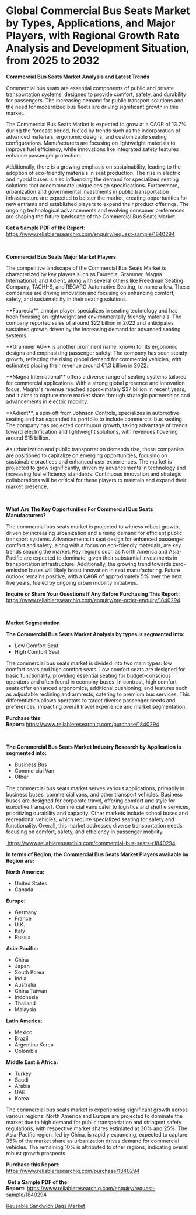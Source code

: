 <p><h1>Global Commercial Bus Seats Market by Types, Applications, and Major Players, with Regional Growth Rate Analysis and Development Situation, from 2025 to 2032</h1></p><p><strong>Commercial Bus Seats Market Analysis and Latest Trends</strong></p>
<p><p>Commercial bus seats are essential components of public and private transportation systems, designed to provide comfort, safety, and durability for passengers. The increasing demand for public transport solutions and the need for modernized bus fleets are driving significant growth in this market. </p><p>The Commercial Bus Seats Market is expected to grow at a CAGR of 13.7% during the forecast period, fueled by trends such as the incorporation of advanced materials, ergonomic designs, and customizable seating configurations. Manufacturers are focusing on lightweight materials to improve fuel efficiency, while innovations like integrated safety features enhance passenger protection. </p><p>Additionally, there is a growing emphasis on sustainability, leading to the adoption of eco-friendly materials in seat production. The rise in electric and hybrid buses is also influencing the demand for specialized seating solutions that accommodate unique design specifications. Furthermore, urbanization and governmental investments in public transportation infrastructure are expected to bolster the market, creating opportunities for new entrants and established players to expand their product offerings. The ongoing technological advancements and evolving consumer preferences are shaping the future landscape of the Commercial Bus Seats Market.</p></p>
<p><strong>Get a Sample PDF of the Report:&nbsp;</strong> <a href="https://www.reliableresearchiq.com/enquiry/request-sample/1840294?utm_campaign=2655&utm_medium=2&utm_source=Github&utm_content=ia&utm_term=05032025&utm_id=commercial-bus-seats">https://www.reliableresearchiq.com/enquiry/request-sample/1840294</a></p>
<p>&nbsp;</p>
<p><strong>Commercial Bus Seats Major Market Players</strong></p>
<p><p>The competitive landscape of the Commercial Bus Seats Market is characterized by key players such as Faurecia, Grammer, Magna International, and Adient, along with several others like Freedman Seating Company, TACHI-S, and RECARO Automotive Seating, to name a few. These companies are driving innovation and focusing on enhancing comfort, safety, and sustainability in their seating solutions.</p><p>**Faurecia**, a major player, specializes in seating technology and has been focusing on lightweight and environmentally friendly materials. The company reported sales of around $22 billion in 2022 and anticipates sustained growth driven by the increasing demand for advanced seating systems.</p><p>**Grammer AG** is another prominent name, known for its ergonomic designs and emphasizing passenger safety. The company has seen steady growth, reflecting the rising global demand for commercial vehicles, with estimates placing their revenue around €1.3 billion in 2022.</p><p>**Magna International** offers a diverse range of seating systems tailored for commercial applications. With a strong global presence and innovation focus, Magna's revenue reached approximately $37 billion in recent years, and it aims to capture more market share through strategic partnerships and advancements in electric mobility.</p><p>**Adient**, a spin-off from Johnson Controls, specializes in automotive seating and has expanded its portfolio to include commercial bus seating. The company has projected continuous growth, taking advantage of trends toward electrification and lightweight solutions, with revenues hovering around $15 billion.</p><p>As urbanization and public transportation demands rise, these companies are positioned to capitalize on emerging opportunities, focusing on sustainable practices and enhanced user experiences. The market is projected to grow significantly, driven by advancements in technology and increasing fuel efficiency standards. Continuous innovation and strategic collaborations will be critical for these players to maintain and expand their market presence.</p></p>
<p>&nbsp;</p>
<p><strong>What Are The Key Opportunities For Commercial Bus Seats Manufacturers?</strong></p>
<p><p>The commercial bus seats market is projected to witness robust growth, driven by increasing urbanization and a rising demand for efficient public transport systems. Advancements in seat design for enhanced passenger comfort and safety, along with a focus on eco-friendly materials, are key trends shaping the market. Key regions such as North America and Asia-Pacific are expected to dominate, given their substantial investments in transportation infrastructure. Additionally, the growing trend towards zero-emission buses will likely boost innovation in seat manufacturing. Future outlook remains positive, with a CAGR of approximately 5% over the next five years, fueled by ongoing urban mobility initiatives.</p></p>
<p><strong>Inquire or Share Your Questions If Any Before Purchasing This Report:</strong> <a href="https://www.reliableresearchiq.com/enquiry/pre-order-enquiry/1840294?utm_campaign=2655&utm_medium=2&utm_source=Github&utm_content=ia&utm_term=05032025&utm_id=commercial-bus-seats">https://www.reliableresearchiq.com/enquiry/pre-order-enquiry/1840294</a></p>
<p>&nbsp;</p>
<p><strong>Market Segmentation</strong></p>
<p><strong>The Commercial Bus Seats Market Analysis by types is segmented into:</strong></p>
<p><ul><li>Low Comfort Seat</li><li>High Comfort Seat</li></ul></p>
<p><p>The commercial bus seats market is divided into two main types: low comfort seats and high comfort seats. Low comfort seats are designed for basic functionality, providing essential seating for budget-conscious operators and often found in economy buses. In contrast, high comfort seats offer enhanced ergonomics, additional cushioning, and features such as adjustable reclining and armrests, catering to premium bus services. This differentiation allows operators to target diverse passenger needs and preferences, impacting overall travel experience and market segmentation.</p></p>
<p><strong>Purchase this Report:&nbsp;</strong><a href="https://www.reliableresearchiq.com/purchase/1840294?utm_campaign=2655&utm_medium=2&utm_source=Github&utm_content=ia&utm_term=05032025&utm_id=commercial-bus-seats">https://www.reliableresearchiq.com/purchase/1840294</a></p>
<p>&nbsp;</p>
<p><strong>The Commercial Bus Seats Market Industry Research by Application is segmented into:</strong></p>
<p><ul><li>Business Bus</li><li>Commercial Van</li><li>Other</li></ul></p>
<p><p>The commercial bus seats market serves various applications, primarily in business buses, commercial vans, and other transport vehicles. Business buses are designed for corporate travel, offering comfort and style for executive transport. Commercial vans cater to logistics and shuttle services, prioritizing durability and capacity. Other markets include school buses and recreational vehicles, which require specialized seating for safety and functionality. Overall, this market addresses diverse transportation needs, focusing on comfort, safety, and efficiency in passenger mobility.</p></p>
<p><a href="https://www.reliableresearchiq.com/commercial-bus-seats-r1840294?utm_campaign=2655&utm_medium=2&utm_source=Github&utm_content=ia&utm_term=05032025&utm_id=commercial-bus-seats">&nbsp;https://www.reliableresearchiq.com/commercial-bus-seats-r1840294</a></p>
<p><strong>In terms of Region, the Commercial Bus Seats Market Players available by Region are:</strong></p>
<p>
    <p> <strong> North America: </strong>
        <ul>
            <li>United States</li>
            <li>Canada</li>
        </ul>
        </p> 
    <p> <strong> Europe: </strong>
        <ul>
            <li>Germany</li>
            <li>France</li>
            <li>U.K.</li>
            <li>Italy</li>
            <li>Russia</li>
        </ul>
        </p> 
    <p> <strong> Asia-Pacific: </strong>
        <ul>
            <li>China</li>
            <li>Japan</li>
            <li>South Korea</li>
            <li>India</li>
            <li>Australia</li>
            <li>China Taiwan</li>
            <li>Indonesia</li>
            <li>Thailand</li>
            <li>Malaysia</li>
        </ul>
        </p> 
    <p> <strong> Latin America: </strong>
        <ul>
            <li>Mexico</li>
            <li>Brazil</li>
            <li>Argentina Korea</li>
            <li>Colombia</li>
        </ul>
        </p> 
    <p> <strong> Middle East & Africa: </strong>
        <ul>
            <li>Turkey</li>
            <li>Saudi</li>
            <li>Arabia</li>
            <li>UAE</li>
            <li>Korea</li>
        </ul>
    </p>
    </p>
<p><p>The commercial bus seats market is experiencing significant growth across various regions. North America and Europe are projected to dominate the market due to high demand for public transportation and stringent safety regulations, with respective market shares estimated at 30% and 25%. The Asia-Pacific region, led by China, is rapidly expanding, expected to capture 35% of the market share as urbanization drives demand for commercial vehicles. The remaining 10% is attributed to other regions, indicating overall robust growth prospects.</p></p>
<p><strong>Purchase this Report: </strong><a href="https://www.reliableresearchiq.com/purchase/1840294?utm_campaign=2655&utm_medium=2&utm_source=Github&utm_content=ia&utm_term=05032025&utm_id=commercial-bus-seats">https://www.reliableresearchiq.com/purchase/1840294</a></p>
<p>&nbsp;<strong>Get a Sample PDF of the Report:&nbsp;&nbsp;</strong><a href="https://www.reliableresearchiq.com/enquiry/request-sample/1840294?utm_campaign=2655&utm_medium=2&utm_source=Github&utm_content=ia&utm_term=05032025&utm_id=commercial-bus-seats">https://www.reliableresearchiq.com/enquiry/request-sample/1840294</a></p>
<p><strong></strong></p>
<p><p><a href="https://github.com/manesros8/Market-Research-Report-List-1/blob/main/reusable-sandwich-bags-market.md?utm_campaign=2655&utm_medium=2&utm_source=Github&utm_content=ia&utm_term=05032025&utm_id=commercial-bus-seats">Reusable Sandwich Bags Market</a></p></p>